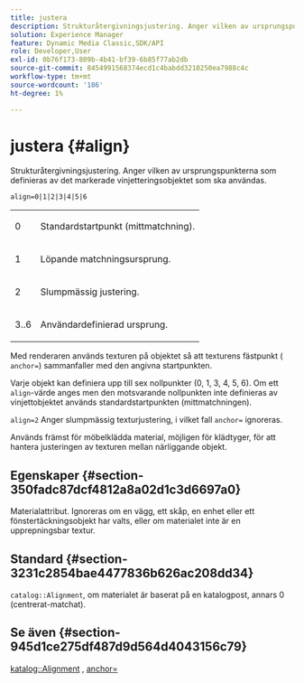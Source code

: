 ```yaml
---
title: justera
description: Strukturåtergivningsjustering. Anger vilken av ursprungspunkterna som definieras av det markerade vinjetteringsobjektet som ska användas.
solution: Experience Manager
feature: Dynamic Media Classic,SDK/API
role: Developer,User
exl-id: 0b76f173-809b-4b41-bf39-6b85f77ab2db
source-git-commit: 8454991568374ecd1c4babdd3210250ea7988c4c
workflow-type: tm+mt
source-wordcount: '186'
ht-degree: 1%

---
```


# justera {#align}

Strukturåtergivningsjustering. Anger vilken av ursprungspunkterna som definieras av det markerade vinjetteringsobjektet som ska användas.

`align=0|1|2|3|4|5|6`

<table id="simpletable_D15233999E35488EB2F933BD72798E2F"> 
 <tr class="strow"> 
  <td class="stentry"> <p>0 </p></td> 
  <td class="stentry"> <p>Standardstartpunkt (mittmatchning). </p></td> 
 </tr> 
 <tr class="strow"> 
  <td class="stentry"> <p>1 </p></td> 
  <td class="stentry"> <p>Löpande matchningsursprung. </p></td> 
 </tr> 
 <tr class="strow"> 
  <td class="stentry"> <p>2 </p></td> 
  <td class="stentry"> <p>Slumpmässig justering. </p></td> 
 </tr> 
 <tr class="strow"> 
  <td class="stentry"> <p>3..6 </p></td> 
  <td class="stentry"> <p>Användardefinierad ursprung. </p></td> 
 </tr> 
</table>

Med renderaren används texturen på objektet så att texturens fästpunkt ( `anchor=`) sammanfaller med den angivna startpunkten.

Varje objekt kan definiera upp till sex nollpunkter (0, 1, 3, 4, 5, 6). Om ett `align`-värde anges men den motsvarande nollpunkten inte definieras av vinjettobjektet används standardstartpunkten (mittmatchningen).

`align=2` Anger slumpmässig texturjustering, i vilket fall `anchor=` ignoreras.

Används främst för möbelklädda material, möjligen för klädtyger, för att hantera justeringen av texturen mellan närliggande objekt.

## Egenskaper {#section-350fadc87dcf4812a8a02d1c3d6697a0}

Materialattribut. Ignoreras om en vägg, ett skåp, en enhet eller ett fönstertäckningsobjekt har valts, eller om materialet inte är en upprepningsbar textur.

## Standard {#section-3231c2854bae4477836b626ac208dd34}

`catalog::Alignment`, om materialet är baserat på en katalogpost, annars 0 (centrerat-matchat).

## Se även {#section-945d1ce275df487d9d564d4043156c79}

[katalog::Alignment](../../../../../ir-api/material-cat/image-rendering-api-ref/c-ir-material-catalog/c-ir-material-data-reference/r-ir-alignment.md#reference-e52152e8dc244d0aa13b40c615d0f399) , [anchor=](../../../../../ir-api/http-protocol/image-rendering-api-ref/c-ir-http-protocol-ref/c-ir-http-protocol-command-reference/r-ir-http-anchor.md#reference-d53923d785c9442997dc7f2199524c26)
